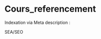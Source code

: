 # Cours_referencement

Indexation via Meta description :  
<meta name="description" content="Tout savoir sur les chats domestiques : adoption, accueil, alimentation, santé, soins quotidiens. Que vous ayez déjà un chat domestique ou que vous souhaitiez en adopter un, nos conseils vous permettront de comprendre, de nourrir et de prendre soin de votre félin." />


SEA/SEO
